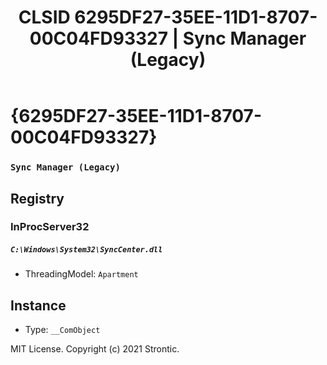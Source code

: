 ﻿---
title: "CLSID 6295DF27-35EE-11D1-8707-00C04FD93327 | Sync Manager (Legacy)"
excerpt: What is COM-Object CLSID 6295DF27-35EE-11D1-8707-00C04FD93327?
---

# {6295DF27-35EE-11D1-8707-00C04FD93327}

### `Sync Manager (Legacy)`

## Registry


### InProcServer32

##### `C:\Windows\System32\SyncCenter.dll`
* ThreadingModel: `Apartment`

## Instance

* Type: `__ComObject`

MIT License. Copyright (c) 2021 Strontic.


